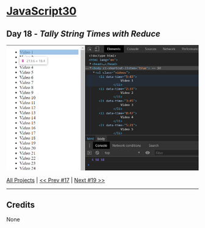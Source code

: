 # [JavaScript30](https://javascript30.com/)

## **Day 18** - *Tally String Times with Reduce*

<img src="static/img/day18.png" alt="Day18 Image" width="700">


[All Projects](https://github.com/10xOXR/JavaScript30/blob/master/README.md) | [<< Prev #17](https://github.com/10xOXR/JavaScript30/tree/master/day17) | [Next #19 >>]()

---

## Credits

None